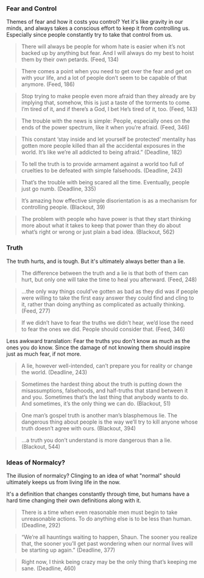 ### Fear and Control

Themes of fear and how it costs you control? Yet it's like gravity in our minds, and always takes a conscious effort to keep it from controlling us. Especially since people constantly try to take that control from us.

> There will always be people for whom hate is easier when it’s not backed up by anything but fear. And I will always do my best to hoist them by their own petards. (Feed, 134)

> There comes a point when you need to get over the fear and get on with your life, and a lot of people don’t seem to be capable of that anymore. (Feed, 186)

> Stop trying to make people even more afraid than they already are by implying that, somehow, this is just a taste of the torments to come. I’m tired of it, and if there’s a God, I bet He’s tired of it, too. (Feed, 143)

> The trouble with the news is simple: People, especially ones on the ends of the power spectrum, like it when you’re afraid. (Feed, 346)

> This constant ‘stay inside and let yourself be protected’ mentality has gotten more people killed than all the accidental exposures in the world. It’s like we’re all addicted to being afraid.” (Deadline, 182)

> To tell the truth is to provide armament against a world too full of cruelties to be defeated with simple falsehoods. (Deadline, 243)

> That’s the trouble with being scared all the time. Eventually, people just go numb. (Deadline, 335)

> It’s amazing how effective simple disorientation is as a mechanism for controlling people. (Blackout, 39)

> The problem with people who have power is that they start thinking more about what it takes to keep that power than they do about what’s right or wrong or just plain a bad idea. (Blackout, 562)

### Truth

The truth hurts, and is tough. But it's ultimately always better than a lie.

> The difference between the truth and a lie is that both of them can hurt, but only one will take the time to heal you afterward. (Feed, 248)

> ...the only way things could’ve gotten as bad as they did was if people were willing to take the first easy answer they could find and cling to it, rather than doing anything as complicated as actually thinking. (Feed, 277)

> If we didn’t have to fear the truths we didn’t hear, we’d lose the need to fear the ones we did. People should consider that. (Feed, 346)

Less awkward translation: Fear the truths you don't know as much as the ones you do know. Since the damage of not knowing them should inspire just as much fear, if not more.

> A lie, however well-intended, can’t prepare you for reality or change the world. (Deadline, 243)

> Sometimes the hardest thing about the truth is putting down the misassumptions, falsehoods, and half-truths that stand between it and you. Sometimes that’s the last thing that anybody wants to do. And sometimes, it’s the only thing we can do. (Blackout, 51)

> One man’s gospel truth is another man’s blasphemous lie. The dangerous thing about people is the way we’ll try to kill anyone whose truth doesn’t agree with ours. (Blackout, 394)

> ...a truth you don’t understand is more dangerous than a lie. (Blackout, 544)


### Ideas of Normalcy?

The illusion of normalcy? Clinging to an idea of what "normal" should ultimately keeps us from living life in the now.

It's a definition that changes constantly through time, but humans have a hard time changing their own definitions along with it.

> There is a time when even reasonable men must begin to take unreasonable actions. To do anything else is to be less than human. (Deadline, 292)

> “We’re all hauntings waiting to happen, Shaun. The sooner you realize that, the sooner you’ll get past wondering when our normal lives will be starting up again.” (Deadline, 377)

> Right now, I think being crazy may be the only thing that’s keeping me sane. (Deadline, 460)